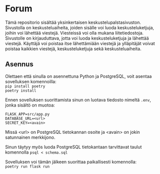 # Forum
Tämä repositorio sisältää yksinkertaisen keskustelupalstasivuston. Sivustolla on keskusteluaiheita, joiden sisälle voi luoda keskusteluketjuja, joihin voi lähettää viestejä. Viesteissä voi olla mukana liitetiedostoja. Sivustolle on kirjauduttava, jotta voi luoda keskusteluketjuja ja lähettää viestejä. Käyttäjä voi poistaa itse lähettämiään viestejä ja ylläpitäjät voivat poistaa kaikkien viestejä, keskusteluketjuja sekä keskusteluaiheita.


## Asennus
Olettaen että sinulla on asennettuna Python ja PostgreSQL, voit asentaa sovelluksen komennoilla:  
`pip install poetry`  
`poetry install`  

Ennen sovelluksen suorittamista sinun on luotava tiedosto nimeltä `.env`, jonka sisältö on muotoa:

    FLASK_APP=src/app.py
    DATABASE_URL=<url>
    SECRET_KEY=<avain>

Missä \<url> on PostgreSQL tietokannan osoite ja \<avain> on jokin satunnainen merkkijono.

Sinun täytyy myös luoda PostgreSQL tietokantaan tarvittavat taulut komennolla `psql < schema.sql`

Sovelluksen voi tämän jälkeen suorittaa paikallisesti komennolla:  
`poetry run flask run`


